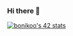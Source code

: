 ### Hi there 👋

[![bonikoo's 42 stats](https://badge42.coday.fr/api/v2/clv4t5m0j669501p4r2gjtu5v/stats?cursusId=21&coalitionId=456)](https://github.com/Coday-meric/badge42)

<!--
Libft - [![bonikoo's 42 Libft Score](https://badge42.coday.fr/api/v2/clv4t5m0j669501p4r2gjtu5v/project/3565904)](https://github.com/Coday-meric/badge42)
ft_printf - [![bonikoo's 42 ft_printf Score](https://badge42.coday.fr/api/v2/clv4t5m0j669501p4r2gjtu5v/project/3587729)](https://github.com/Coday-meric/badge42)
get_next_line - [![bonikoo's 42 get_next_line Score](https://badge42.coday.fr/api/v2/clv4t5m0j669501p4r2gjtu5v/project/3621844)](https://github.com/Coday-meric/badge42)
born2beroot - [![bonikoo's 42 Born2beroot Score](https://badge42.coday.fr/api/v2/clv4t5m0j669501p4r2gjtu5v/project/3629825)](https://github.com/Coday-meric/badge42)
-->
<!--
**Bik00/Bik00** is a ✨ _special_ ✨ repository because its `README.md` (this file) appears on your GitHub profile.

Here are some ideas to get you started:

- 🔭 I’m currently working on ...
- 🌱 I’m currently learning ...
- 👯 I’m looking to collaborate on ...
- 🤔 I’m looking for help with ...
- 💬 Ask me about ...
- 📫 How to reach me: ...
- 😄 Pronouns: ...
- ⚡ Fun fact: ...
-->
